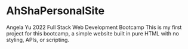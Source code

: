 # AhShaPersonalSite
 Angela Yu 2022 Full Stack Web Development Bootcamp
 This is my first project for this bootcamp, a simple website built in pure HTML with no styling, APIs, or scripting.
